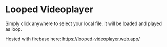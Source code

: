 # Looped Videoplayer

Simply click anywhere to select your local file. it will be loaded and played as loop. 

Hosted with firebase here: https://looped-videoplayer.web.app/
